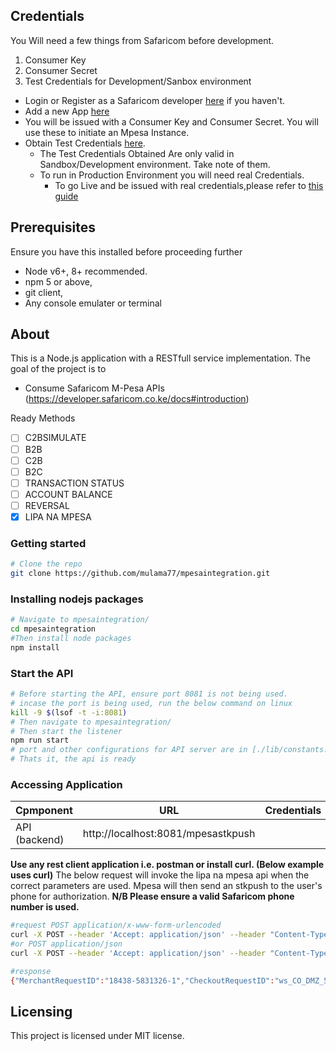 ## Credentials

You Will need a few things from Safaricom before development.

1.  Consumer Key
2.  Consumer Secret
3.  Test Credentials for Development/Sanbox environment

- Login or Register as a Safaricom developer [here](https://developer.safaricom.co.ke/login-register) if you haven't.
- Add a new App [here](https://developer.safaricom.co.ke/user/me/apps)
- You will be issued with a Consumer Key and Consumer Secret. You will use these to initiate an Mpesa Instance.
- Obtain Test Credentials [here](https://developer.safaricom.co.ke/test_credentials).
  - The Test Credentials Obtained Are only valid in Sandbox/Development environment. Take note of them.
  - To run in Production Environment you will need real Credentials.
    - To go Live and be issued with real credentials,please refer to [this guide](https://developer.safaricom.co.ke/docs?javascript#going-live)
    
## Prerequisites
Ensure you have this installed before proceeding further
- Node v6+, 8+ recommended.  
- npm 5 or above,  
- git client, 
- Any console emulater or terminal

## About
This is a Node.js application with a RESTfull service implementation.
The goal of the project is to 
- Consume Safaricom M-Pesa APIs (https://developer.safaricom.co.ke/docs#introduction)

Ready Methods

- [ ] C2BSIMULATE
- [ ] B2B
- [ ] C2B
- [ ] B2C
- [ ] TRANSACTION STATUS
- [ ] ACCOUNT BALANCE
- [ ] REVERSAL
- [x] LIPA NA MPESA

### Getting started
```bash
# Clone the repo
git clone https://github.com/mulama77/mpesaintegration.git
```
### Installing nodejs packages
```bash
# Navigate to mpesaintegration/
cd mpesaintegration
#Then install node packages
npm install
```
### Start the API
```bash
# Before starting the API, ensure port 8081 is not being used.
# incase the port is being used, run the below command on linux
kill -9 $(lsof -t -i:8081)
# Then navigate to mpesaintegration/
# Then start the listener
npm run start
# port and other configurations for API server are in [./lib/constants.js]
# Thats it, the api is ready
```

### Accessing Application
Cpmponent         | URL                                      | Credentials
---               | ---                                      | ---
API (backend)     |  http://localhost:8081/mpesastkpush      | 

**Use any rest client application i.e. postman or install curl. (Below example uses curl)**
The below request will invoke the lipa na mpesa api when the correct parameters are used. Mpesa will then send an stkpush to the user's phone for authorization.
**N/B Please ensure a valid Safaricom phone number is used.**
```bash
#request POST application/x-www-form-urlencoded
curl -X POST --header 'Accept: application/json' --header "Content-Type: application/x-www-form-urlencoded" -d "Amount=10&PhoneNumber=2547xxxxxxxx&TransactionDesc=Cabpayment" 'http://localhost:8081/mpesastkpush'
#or POST application/json
curl -X POST --header 'Accept: application/json' --header "Content-Type: application/json" -d '{"Amount":"10", "PhoneNumber":"2547xxxxxxxx", "TransactionDesc":"Cabpayment"}' 'http://localhost:8081/mpesastkpush'

#response
{"MerchantRequestID":"18438-5831326-1","CheckoutRequestID":"ws_CO_DMZ_540072342_20072019060327336","ResponseCode":"0","ResponseDescription":"Success. Request accepted for processing","CustomerMessage":"Success. Request accepted for processing"}
```

## Licensing
This project is licensed under MIT license. 
